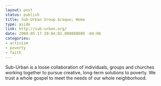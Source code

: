 ```yaml
---
layout: post
status: publish
title: Sub-Urban Group &raquo; Home
type: aside
link: http://sub-urban.org/
date: 2008-05-17 20:04:02.000000000 -04:00
categories:
- activism
- poverty
- faith
---
```

<p>Sub-Urban is a loose collaboration of individuals, groups and churches working together to pursue creative, long-term solutions to poverty. We trust a whole gospel to meet the needs of our whole neighborhood.</p>
